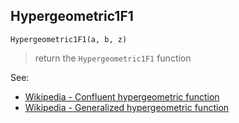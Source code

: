 ## Hypergeometric1F1

```
Hypergeometric1F1(a, b, z)
```

> return the `Hypergeometric1F1` function

See:
* [Wikipedia - Confluent hypergeometric function](https://en.wikipedia.org/wiki/Confluent_hypergeometric_function)
* [Wikipedia - Generalized hypergeometric function](https://en.wikipedia.org/wiki/Generalized_hypergeometric_function)